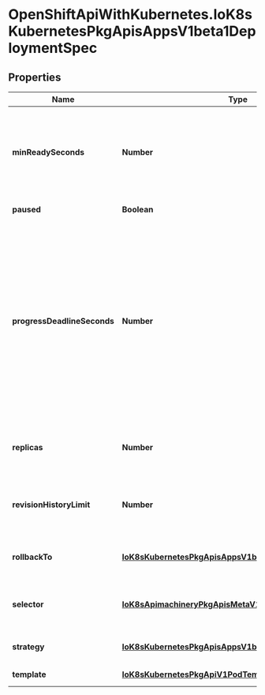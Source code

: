# OpenShiftApiWithKubernetes.IoK8sKubernetesPkgApisAppsV1beta1DeploymentSpec

## Properties
Name | Type | Description | Notes
------------ | ------------- | ------------- | -------------
**minReadySeconds** | **Number** | Minimum number of seconds for which a newly created pod should be ready without any of its container crashing, for it to be considered available. Defaults to 0 (pod will be considered available as soon as it is ready) | [optional] 
**paused** | **Boolean** | Indicates that the deployment is paused. | [optional] 
**progressDeadlineSeconds** | **Number** | The maximum time in seconds for a deployment to make progress before it is considered to be failed. The deployment controller will continue to process failed deployments and a condition with a ProgressDeadlineExceeded reason will be surfaced in the deployment status. Once autoRollback is implemented, the deployment controller will automatically rollback failed deployments. Note that progress will not be estimated during the time a deployment is paused. Defaults to 600s. | [optional] 
**replicas** | **Number** | Number of desired pods. This is a pointer to distinguish between explicit zero and not specified. Defaults to 1. | [optional] 
**revisionHistoryLimit** | **Number** | The number of old ReplicaSets to retain to allow rollback. This is a pointer to distinguish between explicit zero and not specified. Defaults to 2. | [optional] 
**rollbackTo** | [**IoK8sKubernetesPkgApisAppsV1beta1RollbackConfig**](IoK8sKubernetesPkgApisAppsV1beta1RollbackConfig.md) | The config this deployment is rolling back to. Will be cleared after rollback is done. | [optional] 
**selector** | [**IoK8sApimachineryPkgApisMetaV1LabelSelector**](IoK8sApimachineryPkgApisMetaV1LabelSelector.md) | Label selector for pods. Existing ReplicaSets whose pods are selected by this will be the ones affected by this deployment. | [optional] 
**strategy** | [**IoK8sKubernetesPkgApisAppsV1beta1DeploymentStrategy**](IoK8sKubernetesPkgApisAppsV1beta1DeploymentStrategy.md) | The deployment strategy to use to replace existing pods with new ones. | [optional] 
**template** | [**IoK8sKubernetesPkgApiV1PodTemplateSpec**](IoK8sKubernetesPkgApiV1PodTemplateSpec.md) | Template describes the pods that will be created. | 


